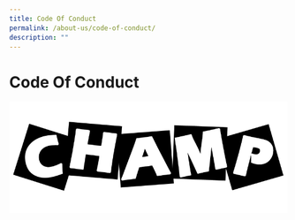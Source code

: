 ```yaml
---
title: Code Of Conduct
permalink: /about-us/code-of-conduct/
description: ""
---
```

# **Code Of Conduct**

![](/images/Banner_Code-Of-Conduct.png)